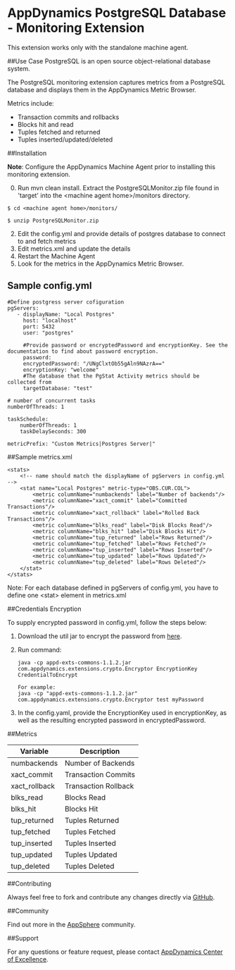 # AppDynamics PostgreSQL Database - Monitoring Extension

This extension works only with the standalone machine agent.

##Use Case
PostgreSQL is an open source object-relational database system.

The PostgreSQL monitoring extension captures metrics from a PostgreSQL database and displays them in the AppDynamics Metric Browser. 

Metrics include:
* Transaction commits and rollbacks
* Blocks hit and read
* Tuples fetched and returned
* Tuples inserted/updated/deleted

##Installation

**Note**: Configure the AppDynamics Machine Agent prior to installing this monitoring extension.

0. Run mvn clean install. Extract the PostgreSQLMonitor.zip file found in 'target' into the \<machine agent home\>/monitors directory.

```
$ cd <machine agent home>/monitors/

$ unzip PostgreSQLMonitor.zip
```
2. Edit the config.yml and provide details of postgres database to connect to and fetch metrics
3. Edit metrics.xml and update the details
4. Restart the Machine Agent
5. Look for the metrics in the AppDynamics Metric Browser.  


## Sample config.yml

```
#Define postgress server cofiguration
pgServers:
   - displayName: "Local Postgres"
     host: "localhost"
     port: 5432
     user: "postgres"

     #Provide password or encryptedPassword and encryptionKey. See the documentation to find about password encryption.
     password:
     encryptedPassword: "/UNgClxtOb55gAln9NAzrA=="
     encryptionKey: "welcome"
     #The database that the PgStat Activity metrics should be collected from
     targetDatabase: "test"

# number of concurrent tasks
numberOfThreads: 1

taskSchedule:
    numberOfThreads: 1
    taskDelaySeconds: 300

metricPrefix: "Custom Metrics|Postgres Server|"

```

##Sample metrics.xml

```
<stats>
    <!-- name should match the displayName of pgServers in config.yml -->
    <stat name="Local Postgres" metric-type="OBS.CUR.COL">
        <metric columnName="numbackends" label="Number of backends"/>
        <metric columnName="xact_commit" label="Committed Transactions"/>
        <metric columnName="xact_rollback" label="Rolled Back Transactions"/>
        <metric columnName="blks_read" label="Disk Blocks Read"/>
        <metric columnName="blks_hit" label="Disk Blocks Hit"/>
        <metric columnName="tup_returned" label="Rows Returned"/>
        <metric columnName="tup_fetched" label="Rows Fetched"/>
        <metric columnName="tup_inserted" label="Rows Inserted"/>
        <metric columnName="tup_updated" label="Rows Updated"/>
        <metric columnName="tup_deleted" label="Rows Deleted"/>
    </stat>
</stats>
```

Note: For each database defined in pgServers of config.yml, you have to define one \<stat\> element in metrics.xml


##Credentials Encryption

To supply encrypted password in config.yml, follow the steps below:

1. Download the util jar to encrypt the password from [here](https://github.com/Appdynamics/maven-repo/blob/master/releases/com/appdynamics/appd-exts-commons/1.1.2/appd-exts-commons-1.1.2.jar).
2. Run command:

	~~~   
	java -cp appd-exts-commons-1.1.2.jar com.appdynamics.extensions.crypto.Encryptor EncryptionKey CredentialToEncrypt
	
	For example: 
	java -cp "appd-exts-commons-1.1.2.jar" com.appdynamics.extensions.crypto.Encryptor test myPassword

	~~~
3. In the config.yaml, provide the EncryptionKey used in encryptionKey, as well as the resulting encrypted password in encryptedPassword.


##Metrics

| Variable | Description |
| --- | --- |
| numbackends | Number of Backends |
| xact\_commit | Transaction Commits |
| xact\_rollback | Transaction Rollback |
| blks\_read | Blocks Read |
| blks\_hit | Blocks Hit |
| tup\_returned | Tuples Returned |
| tup\_fetched | Tuples Fetched |
| tup\_inserted | Tuples Inserted |
| tup\_updated | Tuples Updated |
| tup\_deleted | Tuples Deleted |


##Contributing

Always feel free to fork and contribute any changes directly via [GitHub](https://github.com/Appdynamics/postgresql-monitoring-extension).

##Community

Find out more in the [AppSphere](http://appsphere.appdynamics.com/t5/Extensions/PostgresSQL-Database-Monitoring-Extension/idi-p/837) community.

##Support

For any questions or feature request, please contact [AppDynamics Center of Excellence](mailto:help@appdynamics.com).
